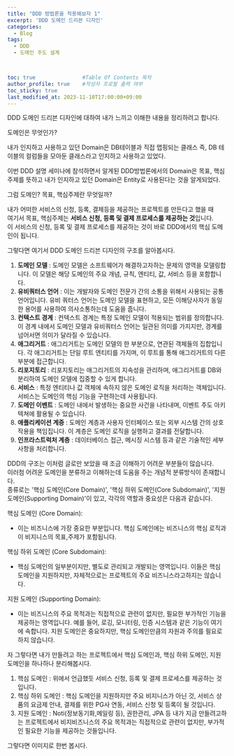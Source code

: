```yaml
---
title: "DDD 방법론을 적용해보자 1"
excerpt: 'DDD 도메인 드리븐 디자인'
categories:
  - Blog
tags:
  - DDD
  - 도메인 주도 설계



toc: true               #Table Of Contents 목차 
author_profile: true    #작성자 프로필 출력 여부
toc_sticky: true
last_modified_at: 2023-11-10T17:00:00+09:00
---
```


DDD 도메인 드리븐 디자인에 대하여 내가 느끼고 이해한 내용을 정리하려고 합니다.

도메인은 무엇인가?

내가 인지하고 사용하고 있던 Domain은 DB테이블과 직접 맵핑되는 클래스 즉, DB 테이블의 컬럼들을 모아둔 클래스라고 인지하고 사용하고 있었다.

이번 DDD 설명 세미나에 참석하면서 알게된 DDD방법론에서의 Domain은 목표, 핵심주제를 뜻하고 내가 인지하고 있던 Domain은 Entity로 사용된다는 것을 알게되었다. <br>

그럼 도메인? 목표, 핵심주제란 무엇일까?<br>

내가 어떠한 서비스의 신청, 등록, 결제등을 제공하는 프로젝트를 만든다고 했을 때 <br>
여기서 목표, 핵심주제는 **서비스 신청, 등록 및 결제 프로세스를 제공하는 것**입니다. <br>
이 서비스의 신청, 등록 및 결제 프로세스를 제공하는 것이 바로 DDD에서의 핵심 도메인이 됩니다. <br>

그렇다면 여기서 DDD 도메인 드리븐 디자인의 구조를 알아봅시다.

1. **도메인 모델** : 도메인 모델은 소프트웨어가 해결하고자하는 문제의 영역을 모델링합니다. 이 모델은 해당 도메인의 주요 개념, 규칙, 엔티티, 값, 서비스 등을 포함합니다.
2. **유비쿼터스 언어** : 이는 개발자와 도메인 전문가 간의 소통을 위해서 사용되는 공통 언어입니다. 유비 쿼터스 언어는 도메인 모델을 표현하고, 모든 이해당사자가 동일한 용어를 사용하여 의사소통하는데 도움을 줍니다.
3. **컨텍스트 경계** : 컨텍스트 경계는 특정 도메인 모델이 적용되는 범위를 정의합니다. 이 경계 내에서 도메인 모델과 유비쿼터스 언어는 일관된 의미를 가지지만, 경계를 넘어서면 의미가 달라질 수 있습니다.
4. **애그리거트** : 애그리거트는 도메인 모델의 한 부분으로, 연관된 객체들의 집합입니다. 각 애그리거트는 단일 루트 엔티티를 가지며, 이 루트를 통해 애그리거트의 다른 부분에 접근합니다.
5. **리포지토리** : 리포지토리는 애그리거트의 지속성을 관리하며, 애그리거트를 DB와 분리하여 도메인 모델에 집중할 수 있게 합니다.
6. **서비스** : 특정 엔티티나 값 객체에 속하지 않은 도메인 로직을 처리하는 객체입니다. 서비스는 도메인의 핵심 기능을 구현하는데 사용됩니다.
7. **도메인 이벤트** : 도메인 내에서 발생하는 중요한 사건을 나타내며, 이벤트 주도 아키텍쳐에 활용될 수 있습니다.
8. **애플리케이션 계증** : 도메인 계층과 사용자 인터페이스 또는 외부 시스템 간의 상호작용을 책임집니다. 이 계층은 도메인 로직을 실행하고 결과를 전달합니다.
9. **인프라스트럭처 계층** : 데이터베이스 접근, 메시징 시스템 등과 같은 기술적인 세부 사항을 처리합니다.

DDD의 구조는 이처럼 글로만 보았을 때 조금 이해하기 어려운 부분들이 많습니다.<br>
이러첨 어려운 도메인을 분류하고 이해하는데 도움을 주는 개념적 분류방식이 존재합니다. <br>
종류로는 '핵심 도메인(Core Domain)', '핵심 하위 도메인(Core Subdomain)', '지원 도메인(Supporting Domain)'이 있고, 각각의 역할과 중요성은 다음과 같습니다.

핵심 도메인 (Core Domain):
- 이는 비즈니스에 가장 중요한 부분입니다. 핵심 도메인에는 비즈니스의 핵심 로직과 이 비지니스의 목표,주제가 포함됩니다.

핵심 하위 도메인 (Core Subdomain): 
- 핵심 도메인의 일부분이지만, 별도로 관리되고 개발되는 영역입니다. 이들은 핵심 도메인을 지원하지만, 자체적으로는 프로젝트의 주요 비즈니스라고하지는 않습니다.

지원 도메인 (Supporting Domain): 
- 이는 비즈니스의 주요 목적과는 직접적으로 관련이 없지만, 필요한 부가적인 기능을 제공하는 영역입니다. 예를 들어, 로깅, 모니터링, 인증 시스템과 같은 기능이 여기에 속합니다. 지원 도메인은 중요하지만, 핵심 도메인만큼의 자원과 주의를 필요로 하지 않습니다.

자 그렇다면 내가 만들려고 하는 프로젝트에서 핵심 도메인과, 핵심 하위 도메인, 지원 도메인을 하나하나 분리해봅시다.

1. 핵심 도메인 : 위에서 언급했듯 서비스 신청, 등록 및 결제 프로세스를 제공하는 것입니다.
2. 핵심 하위 도메인 : 핵심 도메인을 지원하지만 주요 비지니스가 아닌 것, 서비스 상품의 요금제 안내, 결제를 위한 PG사 연동, 서비스 신청 및 등록이 될 것입니다.
3. 지원 도메인 : Noti(정보동기화,메일링 등), 권한관리, JPA 등 내가 지금 만들려고하는 프로젝트에서 비지비즈니스의 주요 목적과는 직접적으로 관련이 없지만, 부가적인 필요한 기능을 제공하는 것들입니다.

그렇다면 이미지로 한번 봅시다.



